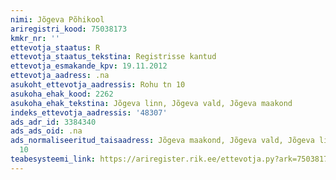 ```yaml
---
nimi: Jõgeva Põhikool
ariregistri_kood: 75038173
kmkr_nr: ''
ettevotja_staatus: R
ettevotja_staatus_tekstina: Registrisse kantud
ettevotja_esmakande_kpv: 19.11.2012
ettevotja_aadress: .na
asukoht_ettevotja_aadressis: Rohu tn 10
asukoha_ehak_kood: 2262
asukoha_ehak_tekstina: Jõgeva linn, Jõgeva vald, Jõgeva maakond
indeks_ettevotja_aadressis: '48307'
ads_adr_id: 3384340
ads_ads_oid: .na
ads_normaliseeritud_taisaadress: Jõgeva maakond, Jõgeva vald, Jõgeva linn, Rohu tn
  10
teabesysteemi_link: https://ariregister.rik.ee/ettevotja.py?ark=75038173&ref=rekvisiidid
---
```


